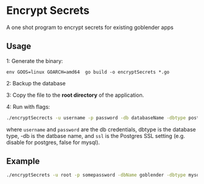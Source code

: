 # Encrypt Secrets

A one shot program to encrypt secrets for existing goblender apps


## Usage

1: Generate the binary:

~~~
env GOOS=linux GOARCH=amd64  go build -o encryptSecrets *.go
~~~

2: Backup the database

3: Copy the file to the **root directory** of the application.

4: Run with flags:

~~~bash
./encryptSecrects -u username -p password -db databaseName -dbtype postgres -s ssl 
~~~

where `username` and `password` are the db credentials, dbtype is the database type, -db is the datbase name, 
and `ssl` is the Postgres SSL setting (e.g. disable for postgres, false for mysql).

## Example

~~~bash
./encryptSecrets -u root -p somepassword -dbName goblender -dbtype mysql -ssl false
~~~